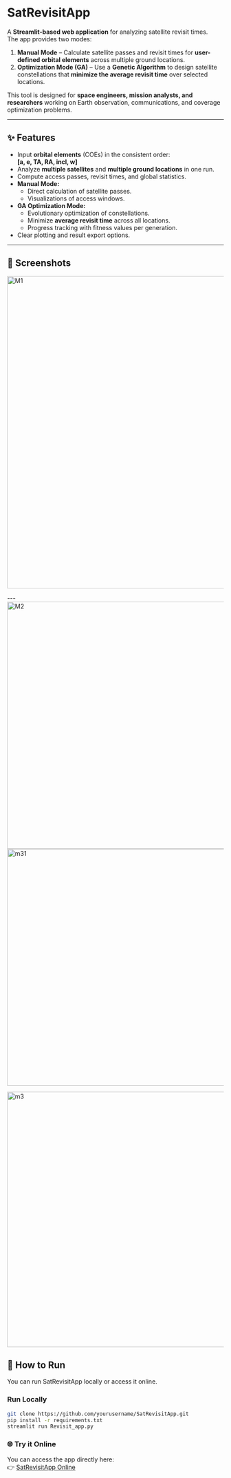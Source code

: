 # SatRevisitApp

A **Streamlit-based web application** for analyzing satellite revisit times.  
The app provides two modes:  

1. **Manual Mode** – Calculate satellite passes and revisit times for **user-defined orbital elements** across multiple ground locations.  
2. **Optimization Mode (GA)** – Use a **Genetic Algorithm** to design satellite constellations that **minimize the average revisit time** over selected locations.  

This tool is designed for **space engineers, mission analysts, and researchers** working on Earth observation, communications, and coverage optimization problems.  

---

## ✨ Features

- Input **orbital elements** (COEs) in the consistent order:  
  **[a, e, TA, RA, incl, w]**  
- Analyze **multiple satellites** and **multiple ground locations** in one run.  
- Compute access passes, revisit times, and global statistics.  
- **Manual Mode:**  
  - Direct calculation of satellite passes.  
  - Visualizations of access windows.  
- **GA Optimization Mode:**  
  - Evolutionary optimization of constellations.  
  - Minimize **average revisit time** across all locations.  
  - Progress tracking with fitness values per generation.  
- Clear plotting and result export options.  

---

## 📸 Screenshots  

<img width="1366" height="725" alt="M1" src="https://github.com/user-attachments/assets/2fd1a019-fc77-49f8-8b4b-e286530b350b" />

---<img width="1361" height="574" alt="M2" src="https://github.com/user-attachments/assets/26617d18-4984-41fa-9efa-5662013634e7" />
<img width="1366" height="550" alt="m31" src="https://github.com/user-attachments/assets/52430ad8-34d7-41ab-bdb0-fce22b14533b" />

<img width="1365" height="593" alt="m3" src="https://github.com/user-attachments/assets/8d4e9c22-af30-46a1-a142-ee2f18e20962" />

## 🚀 How to Run

You can run SatRevisitApp locally or access it online.  

### Run Locally  
```bash
git clone https://github.com/yourusername/SatRevisitApp.git
pip install -r requirements.txt
streamlit run Revisit_app.py
```
### 🌐 Try it Online

You can access the app directly here:  
👉 [SatRevisitApp Online](https://ali-almorshdy-satrevisitapp-revisit-app-rvf9ln.streamlit.app/)

